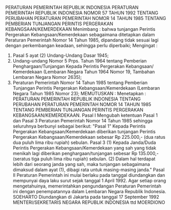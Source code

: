  PERATURAN PEMERINTAH REPUBLIK INDONESIA PERATURAN PEMERINTAH REPUBLIK INDONESIA NOMOR 57 TAHUN 1992 TENTANG PERUBAHAN PERATURAN PEMERINTAH NOMOR 14 TAHUN 1985 TENTANG PEMBERIAN TUNJANGAN PERINTIS PERGERAKAN KEBANGSAAN/KEMERDEKAAN
Menimbang :
 bahwa tunjangan Perintis Pergerakan Kebangsaan/Kemerdekaan sebagaimana ditetapkan dalam Peraturan Pemerintah Nomor 14 Tahun 1985, dipandang tidak sesuai lagi dengan perkembangan keadaan, sehingga perlu diperbaiki;
Mengingat :

1. Pasal 5 ayat (2) Undang-Undang Dasar 1945;
2. Undang-undang Nomor 5 Prps. Tahun 1964 tentang Pemberian Penghargaan/Tunjangan Kepada Perintis Pergerakan Kebangsaan/ Kemerdekaan (Lembaran Negara Tahun 1964 Nomor 19, Tambahan Lembaran Negara Nomor 2635);
3. Peraturan Pemerintah Nomor 14 Tahun 1985 tentang Pemberian Tunjangan Perintis Pergerakan Kebangsaan/Kemerdekaan (Lembaran Negara Tahun 1985 Nomor 23);
MEMUTUSKAN :
 Menetapkan : PERATURAN PEMERINTAH REPUBLIK INDONESIA TENTANG PERUBAHAN PERATURAN PEMERINTAH NOMOR 14 TAHUN 1985 TENTANG PEMBERIAN TUNJANGAN PERINTIS PERGERAKAN KEBANGSAAN/KEMERDEKAAN.
Pasal I
Mengubah ketentuan Pasal 1 dan Pasal 3 Peraturan Pemerintah Nomor 14 Tahun 1985 sehingga seluruhnya berbunyi sebagai berikut: "Pasal 1" Kepada Perintis Pergerakan Kebangsaan/Kemerdekaan diberikan tunjangan Perintis Pergerakan Kebangsaan/Kemerdekaan sebesar Rp 225.000,- (dua ratus dua puluh lima ribu rupiah) sebulan. Pasal 3 (1) Kepada Janda/Duda Perintis Pergerakan Kebangsaan/Kemerdekaan yang sah yang tidak menikah lagi diberikan penghargaan/tunjangan sebesar Rp 135.000,- (seratus tiga puluh lima ribu rupiah) sebulan.
(2) Dalam hal terdapat lebih dari seorang janda yang sah, maka tunjangan sebagaimana dimaksud dalam ayat (1), dibagi rata untuk masing-masing janda."
Pasal II
Peraturan Pemerintah ini mulai berlaku pada tanggal diundangkan dan mempunyai daya laku surut sejak tanggal 1 April 1992.
Agar setiap orang mengetahuinya, memerintahkan pengundangan Peraturan Pemerintah ini dengan penempatannya dalam Lembaran Negara Republik Indonesia. SOEHARTO Diundangkan di Jakarta pada tanggal 17 September 1992 MENTERI/SEKRETARIS NEGARA REPUBLIK INDONESIA ttd MOERDIONO